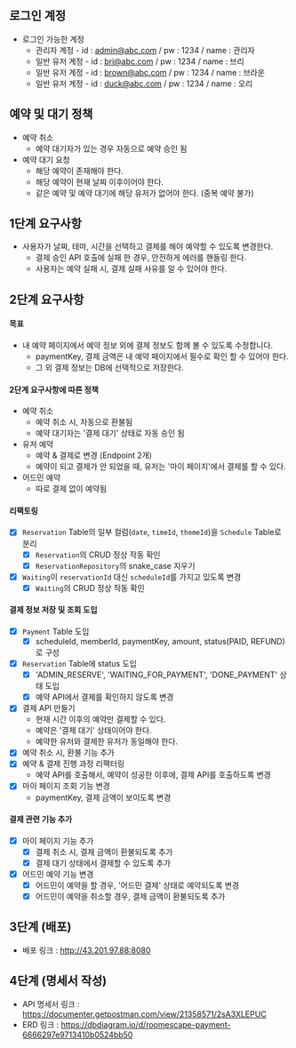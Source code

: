 ## 로그인 계정
- 로그인 가능한 계정
    - 관리자 계정 - id : admin@abc.com / pw : 1234 / name : 관리자
    - 일반 유저 계정 - id : bri@abc.com / pw : 1234 / name : 브리
    - 일반 유저 계정 - id : brown@abc.com / pw : 1234 / name : 브라운
    - 일반 유저 계정 - id : duck@abc.com / pw : 1234 / name : 오리

## 예약 및 대기 정책
- 예약 취소
  - 예약 대기자가 있는 경우 자동으로 예약 승인 됨
- 예약 대기 요청
  - 해당 예약이 존재해야 한다.
  - 해당 예약이 현재 날짜 이후이어야 한다.
  - 같은 예약 및 예약 대기에 해당 유저가 없어야 한다. (중복 예약 불가)

## 1단계 요구사항
- 사용자가 날짜, 테마, 시간을 선택하고 결제를 해야 예약할 수 있도록 변경한다.
  - 결제 승인 API 호출에 실패 한 경우, 안전하게 에러를 핸들링 한다.
  - 사용자는 예약 실패 시, 결제 실패 사유를 알 수 있어야 한다.

## 2단계 요구사항

#### 목표
- 내 예약 페이지에서 예약 정보 외에 결제 정보도 함께 볼 수 있도록 수정합니다.
  - paymentKey, 결제 금액은 내 예약 페이지에서 필수로 확인 할 수 있어야 한다.
  - 그 외 결제 정보는 DB에 선택적으로 저장한다.

#### 2단계 요구사항에 따른 정책

- 예약 취소
  - 예약 취소 시, 자동으로 환불됨
  - 예약 대기자는 '결제 대기' 상태로 자동 승인 됨
- 유저 예약
  - 예약 & 결제로 변경 (Endpoint 2개)
  - 예약이 되고 결제가 안 되었을 때, 유저는 '마이 페이지'에서 결제를 할 수 있다.
- 어드민 예약
  - 따로 결제 없이 예약됨

#### 리팩토링
- [x] `Reservation` Table의 일부 컬럼(`date`, `timeId`, `themeId`)을 `Schedule` Table로 분리
  - [x] `Reservation`의 CRUD 정상 작동 확인
  - [x] `ReservationRepository`의 snake_case 지우기
- [x] `Waiting`이 `reservationId` 대신 `scheduleId`를 가지고 있도록 변경
  - [x] `Waiting`의 CRUD 정상 작동 확인

#### 결제 정보 저장 및 조회 도입
- [x] `Payment` Table 도입
  - [x] scheduleId, memberId, paymentKey, amount, status(PAID, REFUND)로 구성
- [x] `Reservation` Table에 status 도입
  - [x] 'ADMIN_RESERVE', 'WAITING_FOR_PAYMENT', 'DONE_PAYMENT' 상태 도입
  - [x] 예약 API에서 결제를 확인하지 않도록 변경
- [x] 결제 API 만들기
  - 현재 시간 이후의 예약만 결제할 수 있다.
  - 예약은 '결제 대기' 상태이어야 한다.
  - 예약한 유저와 결제한 유저가 동일해야 한다.
- [x] 예약 취소 시, 환불 기능 추가
- [x] 예약 & 결제 진행 과정 리팩터링
  - 예약 API를 호출해서, 예약이 성공한 이후에, 결제 API를 호출하도록 변경
- [x] 마이 페이지 조회 기능 변경
  - paymentKey, 결제 금액이 보이도록 변경

#### 결제 관련 기능 추가
- [x] 마이 페이지 기능 추가
  - [x] 결제 취소 시, 결제 금액이 환불되도록 추가
  - [x] 결제 대기 상태에서 결제할 수 있도록 추가
- [x] 어드민 예약 기능 변경
  - [x] 어드민이 예약을 할 경우, '어드민 결제' 상태로 예약되도록 변경
  - [x] 어드민이 예약을 취소할 경우, 결제 금액이 환불되도록 추가

## 3단계 (배포)

- 배포 링크 : http://43.201.97.88:8080

## 4단계 (명세서 작성)

- API 명세서 링크 : https://documenter.getpostman.com/view/21358571/2sA3XLEPUC
- ERD 링크 : https://dbdiagram.io/d/roomescape-payment-6666297e9713410b0524bb50
